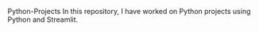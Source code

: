 Python-Projects
In this repository, I have worked on Python projects using Python and Streamlit. 
 
 
